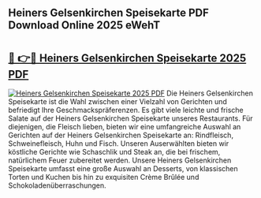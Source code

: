 ## Heiners Gelsenkirchen Speisekarte PDF Download Online 2025 eWehT

# <h2><a href="http://gc8gdj.nevu.top/?p=Heiners+Gelsenkirchen+Speisekarte">🔗 👉🔴 Heiners Gelsenkirchen Speisekarte 2025 PDF</a></h2>

[![Heiners Gelsenkirchen Speisekarte 2025 PDF](https://i.imgur.com/dBaPXMq.png)](http://gc8gdj.nevu.top/?p=Heiners+Gelsenkirchen+Speisekarte)
Die Heiners Gelsenkirchen Speisekarte ist die Wahl zwischen einer Vielzahl von Gerichten und befriedigt Ihre Geschmackspräferenzen. Es gibt viele leichte und frische Salate auf der Heiners Gelsenkirchen Speisekarte unseres Restaurants. Für diejenigen, die Fleisch lieben, bieten wir eine umfangreiche Auswahl an Gerichten auf der Heiners Gelsenkirchen Speisekarte an: Rindfleisch, Schweinefleisch, Huhn und Fisch. Unseren Auserwählten bieten wir köstliche Gerichte wie Schaschlik und Steak an, die bei frischem, natürlichem Feuer zubereitet werden. Unsere Heiners Gelsenkirchen Speisekarte umfasst eine große Auswahl an Desserts, von klassischen Torten und Kuchen bis hin zu exquisiten Crème Brûlée und Schokoladenüberraschungen.
